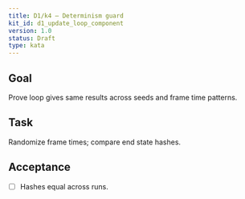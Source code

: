 ```yaml
---
title: D1/k4 — Determinism guard
kit_id: d1_update_loop_component
version: 1.0
status: Draft
type: kata
---
```

## Goal
Prove loop gives same results across seeds and frame time patterns.
## Task
Randomize frame times; compare end state hashes.
## Acceptance
- [ ] Hashes equal across runs.